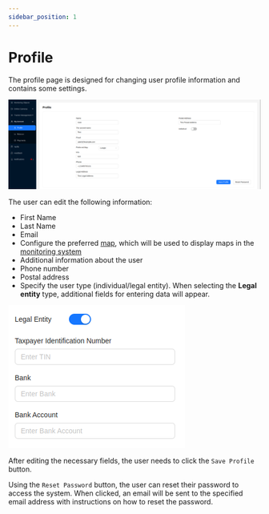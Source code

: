 ```yaml
---
sidebar_position: 1
---
```


# Profile

The profile page is designed for changing user profile information and contains some settings.

![](./imgs/profile-en.png)

The user can edit the following information:

- First Name
- Last Name
- Email
- Configure the preferred [map](/trackers/map), which will be used to display maps in the [monitoring system](/category/trackers-management)
- Additional information about the user
- Phone number
- Postal address
- Specify the user type (individual/legal entity). When selecting the **Legal entity** type, additional fields for entering data will appear.

![](./imgs/legal-en.png)

After editing the necessary fields, the user needs to click the `Save Profile` button.

Using the `Reset Password` button, the user can reset their password to access the system. When clicked, an email will be sent to the specified email address with instructions on how to reset the password.

